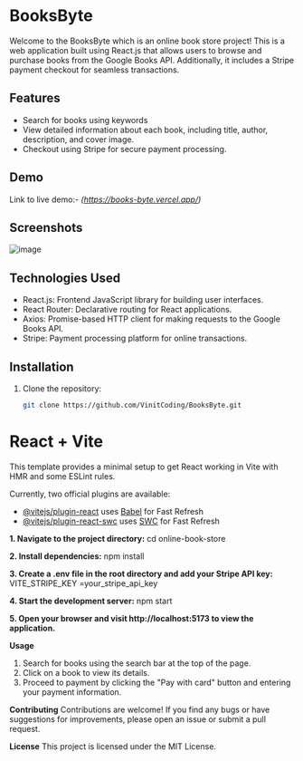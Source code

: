 # BooksByte

Welcome to the BooksByte which is an online book store project! This is a web application built using React.js that allows users to browse and purchase books from the Google Books API. Additionally, it includes a Stripe payment checkout for seamless transactions.

## Features

- Search for books using keywords
- View detailed information about each book, including title, author, description, and cover image.
- Checkout using Stripe for secure payment processing.

## Demo

Link to live demo:- *(https://books-byte.vercel.app/)*

## Screenshots

![image](https://github.com/VinitCoding/BooksByte/assets/161184800/ef11e6ea-524d-4b14-b1b3-eb0dafba0535)


## Technologies Used

- React.js: Frontend JavaScript library for building user interfaces.
- React Router: Declarative routing for React applications.
- Axios: Promise-based HTTP client for making requests to the Google Books API.
- Stripe: Payment processing platform for online transactions.

## Installation

1. Clone the repository:

   ```bash
   git clone https://github.com/VinitCoding/BooksByte.git


# React + Vite

This template provides a minimal setup to get React working in Vite with HMR and some ESLint rules.

Currently, two official plugins are available:

- [@vitejs/plugin-react](https://github.com/vitejs/vite-plugin-react/blob/main/packages/plugin-react/README.md) uses [Babel](https://babeljs.io/) for Fast Refresh
- [@vitejs/plugin-react-swc](https://github.com/vitejs/vite-plugin-react-swc) uses [SWC](https://swc.rs/) for Fast Refresh

**1. Navigate to the project directory:**
cd online-book-store


**2. Install dependencies:**
npm install


**3. Create a .env file in the root directory and add your Stripe API key:**
VITE_STRIPE_KEY =your_stripe_api_key


**4. Start the development server:**
npm start

**5. Open your browser and visit http://localhost:5173 to view the application.**

**Usage**
1. Search for books using the search bar at the top of the page.
2. Click on a book to view its details.
3. Proceed to payment by clicking the "Pay with card" button and entering your payment information.

**Contributing**
Contributions are welcome! If you find any bugs or have suggestions for improvements, please open an issue or submit a pull request.

**License**
This project is licensed under the MIT License.
